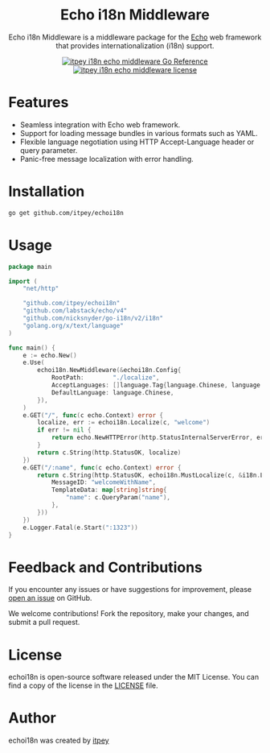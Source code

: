 [//]: # "Title: echoi18n"
[//]: # "Author: itpey"
[//]: # "Attendees: itpey"
[//]: # "Tags: #itpey #go #echo #i18n #go-lang #http #api #https #echo-i18n #echoi18n #middleware"

<h1 align="center">
Echo i18n Middleware
</h1>

<p align="center">
Echo i18n Middleware is a middleware package for the <a href="https://github.com/labstack/echo">Echo</a> web framework that provides internationalization (i18n) support.
</p>

<p align="center">
  <a href="https://pkg.go.dev/github.com/itpey/echoi18n">
    <img src="https://pkg.go.dev/badge/github.com/itpey/echoi18n.svg" alt="itpey i18n echo middleware Go Reference">
  </a>
  <a href="https://github.com/itpey/echoi18n/blob/main/LICENSE">
    <img src="https://img.shields.io/github/license/itpey/echoi18n" alt="itpey i18n echo middleware license">
  </a>
</p>

# Features

- Seamless integration with Echo web framework.
- Support for loading message bundles in various formats such as YAML.
- Flexible language negotiation using HTTP Accept-Language header or query parameter.
- Panic-free message localization with error handling.

# Installation

```bash
go get github.com/itpey/echoi18n
```

# Usage

```go
package main

import (
	"net/http"

	"github.com/itpey/echoi18n"
	"github.com/labstack/echo/v4"
	"github.com/nicksnyder/go-i18n/v2/i18n"
	"golang.org/x/text/language"
)

func main() {
	e := echo.New()
	e.Use(
		echoi18n.NewMiddleware(&echoi18n.Config{
			RootPath:        "./localize",
			AcceptLanguages: []language.Tag{language.Chinese, language.English},
			DefaultLanguage: language.Chinese,
		}),
	)
	e.GET("/", func(c echo.Context) error {
		localize, err := echoi18n.Localize(c, "welcome")
		if err != nil {
			return echo.NewHTTPError(http.StatusInternalServerError, err.Error())
		}
		return c.String(http.StatusOK, localize)
	})
	e.GET("/:name", func(c echo.Context) error {
		return c.String(http.StatusOK, echoi18n.MustLocalize(c, &i18n.LocalizeConfig{
			MessageID: "welcomeWithName",
			TemplateData: map[string]string{
				"name": c.QueryParam("name"),
			},
		}))
	})
	e.Logger.Fatal(e.Start(":1323"))
}
```

# Feedback and Contributions

If you encounter any issues or have suggestions for improvement, please [open an issue](https://github.com/itpey/echoi18n/issues) on GitHub.

We welcome contributions! Fork the repository, make your changes, and submit a pull request.

# License

echoi18n is open-source software released under the MIT License. You can find a copy of the license in the [LICENSE](https://github.com/itpey/echoi18n/blob/main/LICENSE) file.

# Author

echoi18n was created by [itpey](https://github.com/itpey)
